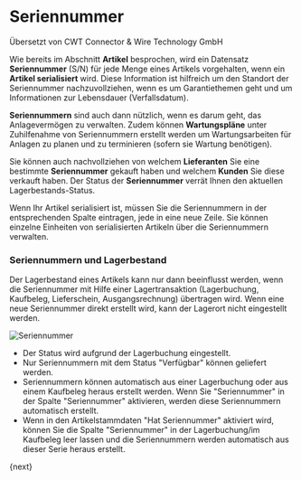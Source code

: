 # Seriennummer

<span class="text-muted contributed-by">Übersetzt von CWT Connector & Wire Technology GmbH</span> 

Wie bereits im Abschnitt **Artikel** besprochen, wird ein Datensatz **Seriennummer** (S/N) für jede Menge eines Artikels vorgehalten, wenn ein **Artikel serialisiert** wird. Diese Information ist hilfreich um den Standort der Seriennummer nachzuvollziehen, wenn es um Garantiethemen geht und um Informationen zur Lebensdauer (Verfallsdatum).

**Seriennummern** sind auch dann nützlich, wenn es darum geht, das Anlagevermögen zu verwalten. Zudem können **Wartungspläne** unter Zuhilfenahme von Seriennummern erstellt werden um Wartungsarbeiten für Anlagen zu planen und zu terminieren (sofern sie Wartung benötigen).

Sie können auch nachvollziehen von welchem **Lieferanten** Sie eine bestimmte **Seriennummer** gekauft haben und welchem **Kunden** Sie diese verkauft haben. Der Status der **Seriennummer** verrät Ihnen den aktuellen Lagerbestands-Status.

Wenn Ihr Artikel serialisiert ist, müssen Sie die Seriennummern in der entsprechenden Spalte eintragen, jede in eine neue Zeile. Sie können einzelne Einheiten von serialisierten Artikeln über die Seriennummern verwalten.

### Seriennummern und Lagerbestand

Der Lagerbestand eines Artikels kann nur dann beeinflusst werden, wenn die Seriennummer mit Hilfe einer Lagertransaktion (Lagerbuchung, Kaufbeleg, Lieferschein, Ausgangsrechnung) übertragen wird. Wenn eine neue Seriennummer direkt erstellt wird, kann der Lagerort nicht eingestellt werden.

<img class="screenshot" alt="Seriennummer" src="{{docs_base_url}}/assets/img/stock/serial-no.png">

* Der Status wird aufgrund der Lagerbuchung eingestellt.
* Nur Seriennummern mit dem Status "Verfügbar" können geliefert werden.
* Seriennummern können automatisch aus einer Lagerbuchung oder aus einem Kaufbeleg heraus erstellt werden. Wenn Sie "Seriennummer" in der Spalte "Seriennummer" aktivieren, werden diese Seriennummern automatisch erstellt.
* Wenn in den Artikelstammdaten "Hat Seriennummer" aktiviert wird, können Sie die Spalte "Seriennummer" in der Lagerbuchung/im Kaufbeleg leer lassen und die Seriennummern werden automatisch aus dieser Serie heraus erstellt.

{next}
